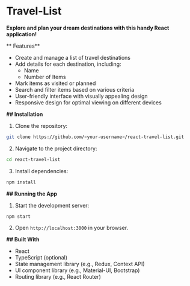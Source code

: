 # Travel-List

**Explore and plan your dream destinations with this handy React application!**

** Features**

- Create and manage a list of travel destinations
- Add details for each destination, including:
    - Name
    - Number of Items
- Mark items as visited or planned
- Search and filter items based on various criteria
- User-friendly interface with visually appealing design
- Responsive design for optimal viewing on different devices

**## Installation**

1. Clone the repository:

```bash
git clone https://github.com/<your-username>/react-travel-list.git
```

2. Navigate to the project directory:

```bash
cd react-travel-list
```

3. Install dependencies:

```bash
npm install
```

**## Running the App**

1. Start the development server:

```bash
npm start
```

2. Open `http://localhost:3000` in your browser.

**## Built With**

- React
- TypeScript (optional)
- State management library (e.g., Redux, Context API)
- UI component library (e.g., Material-UI, Bootstrap)
- Routing library (e.g., React Router)
